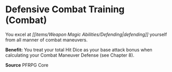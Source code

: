 ﻿---
cssclass: [feats]

---
# Defensive Combat Training (Combat)

You excel at _[[items/Weapon Magic Abilities/Defending|defending]]_ yourself from all manner of combat maneuvers.

**Benefit:** You treat your total Hit Dice as your base attack bonus when calculating your Combat Maneuver Defense (see Chapter 8).

**Source** PFRPG Core